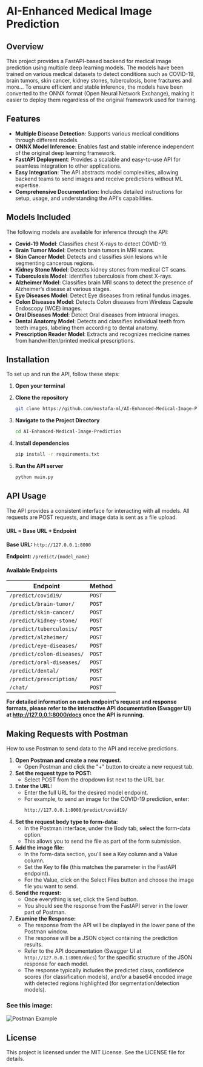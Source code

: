 # AI-Enhanced Medical Image Prediction

## Overview

This project provides a FastAPI-based backend for medical image prediction using multiple deep learning models. The models have been trained on various medical datasets to detect conditions such as COVID-19, brain tumors, skin cancer, kidney stones, tuberculosis, bone fractures and more... To ensure efficient and stable inference, the models have been converted to the ONNX format (Open Neural Network Exchange), making it easier to deploy them regardless of the original framework used for training.

## Features

- **Multiple Disease Detection**: Supports various medical conditions through different models.
- **ONNX Model Inference**: Enables fast and stable inference independent of the original deep learning framework.
- **FastAPI Deployment**: Provides a scalable and easy-to-use API for seamless integration to other applications.
- **Easy Integration**: The API abstracts model complexities, allowing backend teams to send images and receive predictions without ML expertise.
- **Comprehensive Documentation:** Includes detailed instructions for setup, usage, and understanding the API's capabilities.

## Models Included

The following models are available for inference through the API:

- **Covid-19 Model**: Classifies chest X-rays to detect COVID-19.
- **Brain Tumor Model**: Detects brain tumors in MRI scans.
- **Skin Cancer Model**: Detects and classifies skin lesions while segmenting cancerous regions.
- **Kidney Stone Model**: Detects kidney stones from medical CT scans.
- **Tuberculosis Model**: Identifies tuberculosis from chest X-rays.
- **Alzheimer Model**: Classifies brain MRI scans to detect the presence of Alzheimer’s disease at various stages.
- **Eye Diseases Model**: Detect Eye diseases from retinal fundus images.
- **Colon Diseases Model**: Detects Colon diseases from Wireless Capsule Endoscopy (WCE) images.
- **Oral Diseases Model**: Detect Oral diseases from intraoral images.
- **Dental Anatomy Model**: Detects and classifies individual teeth from teeth images, labeling them according to dental anatomy.
- **Prescription Reader Model**: Extracts and recognizes medicine names from handwritten/printed medical prescriptions.

## Installation

To set up and run the API, follow these steps:

1. **Open your terminal**

2. **Clone the repository**

   ```sh
   git clone https://github.com/mostafa-ml/AI-Enhanced-Medical-Image-Prediction
   ```

3. **Navigate to the Project Directory**

   ```sh
   cd AI-Enhanced-Medical-Image-Prediction
   ```

4. **Install dependencies**

   ```sh
   pip install -r requirements.txt
   ```

5. **Run the API server**
   ```sh
   python main.py
   ```

## API Usage

The API provides a consistent interface for interacting with all models. All requests are POST requests, and image data is sent as a file upload.

#### URL = Base URL + Endpoint

**Base URL:** `http://127.0.0.1:8000`

**Endpoint:** `/predict/{model_name}`

#### Available Endpoints

| Endpoint                    | Method |
| --------------------------- | ------ |
| `/predict/covid19/`         | `POST` |
| `/predict/brain-tumor/`     | `POST` |
| `/predict/skin-cancer/`     | `POST` |
| `/predict/kidney-stone/`    | `POST` |
| `/predict/tuberculosis/`    | `POST` |
| `/predict/alzheimer/`       | `POST` |
| `/predict/eye-diseases/`    | `POST` |
| `/predict/colon-diseases/`  | `POST` |
| `/predict/oral-diseases/`   | `POST` |
| `/predict/dental/`          | `POST` |
| `/predict/prescription/`    | `POST` |
| `/chat/`                    | `POST` |

**For detailed information on each endpoint's request and response formats, please refer to the interactive API documentation (Swagger UI) at http://127.0.0.1:8000/docs once the API is running.**

## Making Requests with Postman

How to use Postman to send data to the API and receive predictions.

1. **Open Postman and create a new request.**
   - Open Postman and click the "+" button to create a new request tab.
2. **Set the request type to POST:**
   - Select POST from the dropdown list next to the URL bar.
3. **Enter the URL:**
   - Enter the full URL for the desired model endpoint.
   - For example, to send an image for the COVID-19 prediction, enter:
     ```sh
     http://127.0.0.1:8000/predict/covid19/
     ```
4. **Set the request body type to form-data:**
   - In the Postman interface, under the Body tab, select the form-data option.
   - This allows you to send the file as part of the form submission.
5. **Add the image file:**
   - In the form-data section, you'll see a Key column and a Value column.
   - Set the Key to file (this matches the parameter in the FastAPI endpoint).
   - For the Value, click on the Select Files button and choose the image file you want to send.
6. **Send the request:**
   - Once everything is set, click the Send button.
   - You should see the response from the FastAPI server in the lower part of Postman.
7. **Examine the Response:**
   - The response from the API will be displayed in the lower pane of the Postman window.
   - The response will be a JSON object containing the prediction results.
   - Refer to the API documentation (Swagger UI at `http://127.0.0.1:8000/docs`) for the specific structure of the JSON response for each model.
   - The response typically includes the predicted class, confidence scores (for classification models), and/or a base64 encoded image with detected regions highlighted (for segmentation/detection models).

### See this image:

![Postman Example](https://github.com/user-attachments/assets/fd5b1639-c08c-4599-a69f-d89f029f3b01)

## License

This project is licensed under the MIT License. See the LICENSE file for details.
